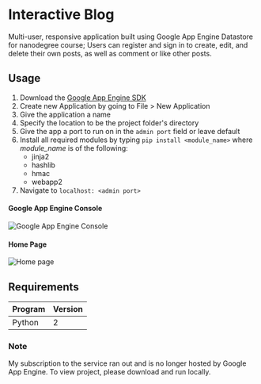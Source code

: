# Interactive Blog
Multi-user, responsive application built using Google App Engine Datastore for nanodegree course; Users can register and sign in to create, edit, and delete their own posts, as well as comment or like other posts.

## Usage
1. Download the [Google App Engine SDK](https://cloud.google.com/appengine/docs/flexible/python/download)
2. Create new Application by going to File > New Application
3. Give the application a name
4. Specify the location to be the project folder's directory
5. Give the app a port to run on in the ```admin port``` field or leave default
6. Install all required modules by typing `pip install <module_name>` where *module_name* is of the following:
    * jinja2
    * hashlib
    * hmac
    * webapp2
7. Navigate to ```localhost: <admin port>```

#### Google App Engine Console
![Google App Engine Console](http://i.imgur.com/GW8SVvO.png)

#### Home Page
![Home page](http://i.imgur.com/O3S5tSt.png)

## Requirements
Program | Version 
--- | ---
Python | 2

### Note
My subscription to the service ran out and is no longer hosted by Google App Engine. To view project, please download and run locally. 